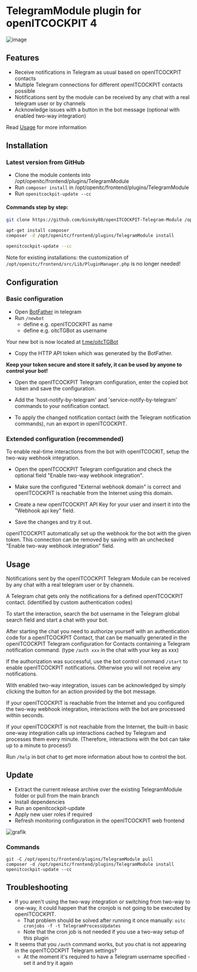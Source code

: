 # TelegramModule plugin for openITCOCKPIT 4

![image](https://github.com/binsky08/openITCOCKPIT-Telegram-Module/assets/30630233/f1c2da54-cf3c-44e8-b083-1ad5726e13ca)

## Features
- Receive notifications in Telegram as usual based on openITCOCKPIT contacts
- Multiple Telegram connections for different openITCOCKPIT contacts possible
- Notifications sent by the module can be received by any chat with a real telegram user or by channels
- Acknowledge issues with a button in the bot message (optional with enabled two-way integration)

Read [Usage](#usage) for more information

## Installation

### Latest version from GitHub
- Clone the module contents into /opt/openitc/frontend/plugins/TelegramModule
- Run `composer install` in /opt/openitc/frontend/plugins/TelegramModule
- Run `openitcockpit-update --cc`

#### Commands step by step:
```bash
git clone https://github.com/binsky08/openITCOCKPIT-Telegram-Module /opt/openitc/frontend/plugins/TelegramModule

apt-get install composer
composer -d /opt/openitc/frontend/plugins/TelegramModule install

openitcockpit-update --cc
```

Note for existing installations: the customization of `/opt/openitc/frontend/src/Lib/PluginManager.php` is no longer needed!

## Configuration

### Basic configuration

- Open [BotFather](https://t.me/botfather) in telegram
- Run `/newbot`
    - define e.g. openITCOCKPIT as name
    - define e.g. oitcTGBot as username

Your new bot is now located at [t.me/oitcTGBot](https://t.me/oitcTGBot)

- Copy the HTTP API token which was generated by the BotFather.

**Keep your token secure and store it safely, it can be used by anyone to control your bot!**

- Open the openITCOCKPIT Telegram configuration, enter the copied bot token and save the configuration.

- Add the 'host-notify-by-telegram' and 'service-notify-by-telegram' commands to your notification contact.

- To apply the changed notification contact (with the Telegram notification commands), run an export in openITCOCKPIT.

### Extended configuration (recommended)

To enable real-time interactions from the bot with openITCOCKIT, setup the two-way webhook integration.

- Open the openITCOCKPIT Telegram configuration and check the optional field "Enable two-way webhook integration".

- Make sure the configured "External webhook domain" is correct and openITCOCKPIT is reachable from the Internet using this domain.

- Create a new openITCOCKPIT API Key for your user and insert it into the "Webhook api key" field.

- Save the changes and try it out.

openITCOCKPIT automatically set up the webhook for the bot with the given token. This connection can be removed by saving with an unchecked "Enable two-way webhook integration" field.

## Usage

Notifications sent by the openITCOCKPIT Telegram Module can be received by any chat with a real telegram user or by channels.

A Telegram chat gets only the notifications for a defined openITCOCKPIT contact. (identified by custom authentication codes)

To start the interaction, search the bot username in the Telegram global search field and start a chat with your bot.

After starting the chat you need to authorize yourself with an authentication code for a openITCOCKPIT Contact, that can be manually generated in the openITCOCKPIT Telegram configuration for Contacts containing a Telegram notification command. (type `/auth xxx` in the chat with your key as xxx)

If the authorization was successful, use the bot control command `/start` to enable openITCOCKPIT notifications. Otherwise you will not receive any notifications.

With enabled two-way integration, issues can be acknowledged by simply clicking the button for an action provided by the bot message.

If your openITCOCKPIT is reachable from the Internet and you configured the two-way webhook integration, interactions with the bot are processed within seconds.

If your openITCOCKPIT is not reachable from the Internet, the built-in basic one-way integration calls up interactions cached by Telegram and processes them every minute. (Therefore, interactions with the bot can take up to a minute to process!)

Run `/help` in bot chat to get more information about how to control the bot.

## Update

- Extract the current release archive over the existing TelegramModule folder or pull from the main branch
- Install dependencies
- Run an openitcockpit-update
- Apply new user roles if required
- Refresh monitoring configuration in the openITCOCKPIT web frontend

![grafik](https://user-images.githubusercontent.com/30630233/147828242-40f4b3a1-4404-4169-9b8c-c57017eb08fe.png)


### Commands
```
git -C /opt/openitc/frontend/plugins/TelegramModule pull
composer -d /opt/openitc/frontend/plugins/TelegramModule install
openitcockpit-update --cc
```

## Troubleshooting
- If you aren't using the two-way integration or switching from two-way to one-way, it could happen that the cronjob is not going to be executed by openITCOCKPIT.
  - That problem should be solved after running it once manually: `oitc cronjobs -f -t TelegramProcessUpdates`
  - Note that the cron job is not needed if you use a two-way setup of this plugin
- It seems that you `/auth` command works, but you chat is not appearing in the openITCOCKPIT Telegram settings?
  - At the moment it's required to have a Telegram username specified - set it and try it again
